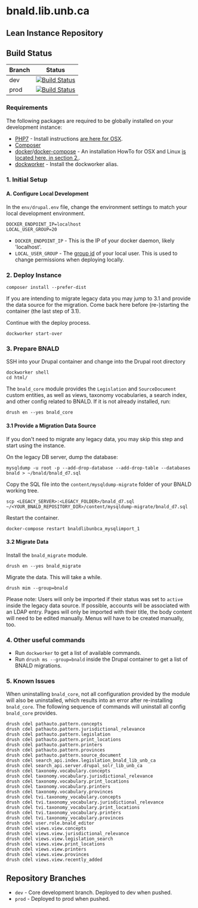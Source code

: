 # bnald.lib.unb.ca
## Lean Instance Repository

## Build Status
| Branch | Status |
|--------|--------|
| dev | [![Build Status](https://travis-ci.org/unb-libraries/bnald.lib.unb.ca.svg?branch=dev)](https://travis-ci.org/unb-libraries/bnald.lib.unb.ca) |
| prod | [![Build Status](https://travis-ci.org/unb-libraries/bnald.lib.unb.ca.svg?branch=prod)](https://travis-ci.org/unb-libraries/bnald.lib.unb.ca) |

### Requirements
The following packages are required to be globally installed on your development instance:

* [PHP7](https://php.org/) - Install instructions [are here for OSX](https://gist.github.com/JacobSanford/52ad35b83bcde5c113072d5591eb89bd).
* [Composer](https://getcomposer.org/)
* [docker](https://www.docker.com)/[docker-compose](https://docs.docker.com/compose/) - An installation HowTo for OSX and Linux [is located here, in section 2.](https://github.com/unb-libraries/docker-drupal/wiki/2.-Setting-Up-Prerequisites).
* [dockworker](https://gist.github.com/JacobSanford/1448fece856be371060d0f16ccb1b194) - Install the dockworker alias.

### 1. Initial Setup
#### A. Configure Local Development
In the ```env/drupal.env``` file, change the environment settings to match your local development environment.

```
DOCKER_ENDPOINT_IP=localhost
LOCAL_USER_GROUP=20
```

* ```DOCKER_ENDPOINT_IP``` - This is the IP of your docker daemon, likely 'localhost'.
* ```LOCAL_USER_GROUP``` - The [group id](https://kb.iu.edu/d/adwf) of your local user. This is used to change permissions when deploying locally.

### 2. Deploy Instance
```
composer install --prefer-dist
```

If you are intending to migrate legacy data you may jump to 3.1 and provide the data source for the migration. Come back here before (re-)starting the 
container (the last step of 3.1).

Continue with the deploy process.
```
dockworker start-over
```

### 3. Prepare BNALD

SSH into your Drupal container and change into the Drupal root directory
```
dockworker shell
cd html/
```
The ```bnald_core``` module provides the ```Legislation``` and ```SourceDocument``` custom entities, as well as views, taxonomy vocabularies, a search index,
 and other config related to BNALD. If it is not already installed, run:
```
drush en --yes bnald_core
```

#### 3.1 Provide a Migration Data Source
If you don't need to migrate any legacy data, you may skip this step and start using the instance.

On the legacy DB server, dump the database:
```
mysqldump -u root -p --add-drop-database --add-drop-table --databases bnald > ~/bnald/bnald_d7.sql
```
Copy the SQL file into the ```content/mysqldump-migrate``` folder of your BNALD working tree.
```
scp <LEGACY_SERVER>:<LEGACY_FOLDER>/bnald_d7.sql ~/<YOUR_BNALD_REPOSITORY_DIR>/content/mysqldump-migrate/bnald_d7.sql
```
Restart the container.
```
docker-compose restart bnaldlibunbca_mysqlimport_1
```

#### 3.2 Migrate Data
Install the ```bnald_migrate``` module.
```
drush en --yes bnald_migrate
```
Migrate the data. This will take a while.
```
drush mim --group=bnald
```
Please note: Users will only be imported if their status was set to ```active``` inside the legacy data source. If possible, accounts will be associated with
 an LDAP entry. Pages will only be imported with their title, the body content will need to be edited manually. Menus will have to be created manually, too.


### 4. Other useful commands
* Run ```dockworker``` to get a list of available commands.
* Run ```drush ms --group=bnald``` inside the Drupal container to get a list of BNALD migrations.

### 5. Known Issues
When uninstalling ```bnald_core```, not all configuration provided by the module will also be uninstalled, which results into an error after re-installing 
```bnald_core```.
The following sequence of commands will uninstall all config ```bnald_core``` provides.
```
drush cdel pathauto.pattern.concepts
drush cdel pathauto.pattern.jurisdictional_relevance
drush cdel pathauto.pattern.legislation
drush cdel pathauto.pattern.print_locations
drush cdel pathauto.pattern.printers
drush cdel pathauto.pattern.provinces
drush cdel pathauto.pattern.source_document
drush cdel search_api.index.legislation_bnald_lib_unb_ca
drush cdel search_api.server.drupal_solr_lib_unb_ca
drush cdel taxonomy.vocabulary.concepts
drush cdel taxonomy.vocabulary.jurisdictional_relevance
drush cdel taxonomy.vocabulary.print_locations
drush cdel taxonomy.vocabulary.printers
drush cdel taxonomy.vocabulary.provinces
drush cdel tvi.taxonomy_vocabulary.concepts
drush cdel tvi.taxonomy_vocabulary.jurisdictional_relevance
drush cdel tvi.taxonomy_vocabulary.print_locations
drush cdel tvi.taxonomy_vocabulary.printers
drush cdel tvi.taxonomy_vocabulary.provinces
drush cdel user.role.bnald_editor
drush cdel views.view.concepts
drush cdel views.view.jurisdictional_relevance
drush cdel views.view.legislation_search
drush cdel views.view.print_locations
drush cdel views.view.printers
drush cdel views.view.provinces
drush cdel views.view.recently_added
```

## Repository Branches
* `dev` - Core development branch. Deployed to dev when pushed.
* `prod` - Deployed to prod when pushed.
